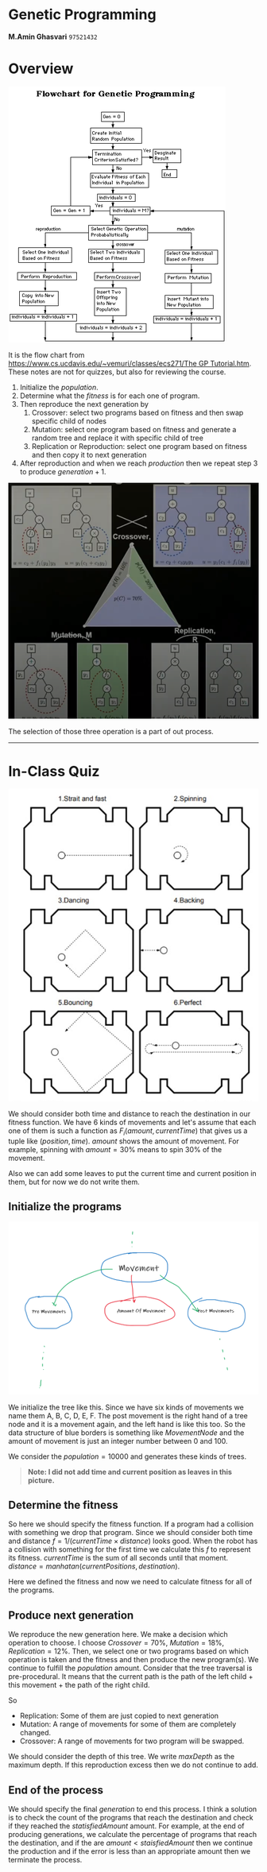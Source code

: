 # Genetic Programming

**M.Amin Ghasvari** `97521432`

# Overview

![Genetic%20Programming%201f6b0944c00c40fd93a6ae43a6ab7d66/Untitled.png](Genetic%20Programming%201f6b0944c00c40fd93a6ae43a6ab7d66/Untitled.png)

It is the flow chart from [https://www.cs.ucdavis.edu/~vemuri/classes/ecs271/The GP Tutorial.htm](https://www.cs.ucdavis.edu/~vemuri/classes/ecs271/The%20GP%20Tutorial.htm). These notes are not for quizzes, but also for reviewing the course.

1. Initialize the $population$.
2. Determine what the $fitness$ is for each one of program.
3. Then reproduce the next generation by
    1. Crossover: select two programs based on fitness and then swap specific child of nodes
    2. Mutation: select one program based on fitness and generate a random tree and replace it with specific child of tree
    3. Replication or Reproduction: select one program based on fitness and then copy it to next generation
4. After reproduction and when we reach $production$ then we repeat step 3 to produce $generation + 1$.

![Genetic%20Programming%201f6b0944c00c40fd93a6ae43a6ab7d66/Untitled%201.png](Genetic%20Programming%201f6b0944c00c40fd93a6ae43a6ab7d66/Untitled%201.png)

The selection of those three operation is a part of out process.

---

# In-Class Quiz

![Genetic%20Programming%201f6b0944c00c40fd93a6ae43a6ab7d66/Untitled%202.png](Genetic%20Programming%201f6b0944c00c40fd93a6ae43a6ab7d66/Untitled%202.png)

We should consider both time and distance to reach the destination in our fitness function. We have 6 kinds of movements and let's assume that each one of them is such a function as $F_i(amount, currentTime)$ that gives us a tuple like $(position, time)$. $amount$ shows the amount of movement. For example, spinning with $amount = 30\%$ means to spin 30% of the movement.

Also we can add some leaves to put the current time and current position in them, but for now we do not write them.

## Initialize the programs

![Genetic%20Programming%201f6b0944c00c40fd93a6ae43a6ab7d66/Untitled%203.png](Genetic%20Programming%201f6b0944c00c40fd93a6ae43a6ab7d66/Untitled%203.png)

We initialize the tree like this. Since we have six kinds of movements we name them A, B, C, D, E, F. The post movement is the right hand of a tree node and it is a movement again, and the left hand is like this too. So the data structure of blue borders is something like $MovementNode$ and the amount of movement is just an integer number between 0 and 100.

 We consider the $population = 10000$ and generates these kinds of trees. 

> **Note: I did not add time and current position as leaves in this picture.**

## Determine the fitness

So here we should specify the fitness function. If a program had a collision with something we drop that program. Since we should consider both time and distance $f= 1 / (currentTime \times distance)$ looks good. When the robot has a collision with something for the first time we calculate this $f$ to represent its fitness. $currentTime$ is the sum of all seconds until that moment. $distance = manhatan(currentPositions, destination)$.

Here we defined the fitness and now we need to calculate fitness for all of the programs.

  

## Produce next generation

We reproduce the new generation here. We make a decision which operation to choose. I choose $Crossover=70 \%$, $Mutation = 18 \%$, $Replication = 12 \%$. Then, we select one or two programs based on which operation is taken and the fitness and then produce the new program(s). We continue to fulfill the $population$ amount. Consider that the tree traversal is pre-procedural. It means that the current path is the path of the left child + this movement + the path of the right child.

So

- Replication: Some of them are just copied to next generation
- Mutation: A range of movements for some of them are completely changed.
- Crossover: A range of movements for two program will be swapped.

We should consider the depth of this tree. We write $maxDepth$ as the maximum depth. If this reproduction excess then we do not continue to add.

## End of the process

We should specify the final $generation$ to end this process. I think a solution is to check the count of the programs that reach the destination and check if they reached the $statisfiedAmount$ amount. For example, at the end of producing generations, we calculate the percentage of programs that reach the destination, and if the are $amount < staisfiedAmount$ then we continue the production and if the error is less than an appropriate amount then we terminate the process.